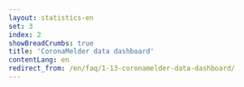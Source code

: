 ```yaml
---
layout: statistics-en
set: 3
index: 2
showBreadCrumbs: true
title: 'CoronaMelder data dashboard'
contentLang: en
redirect_from: /en/faq/1-13-coronamelder-data-dashboard/
---
```


